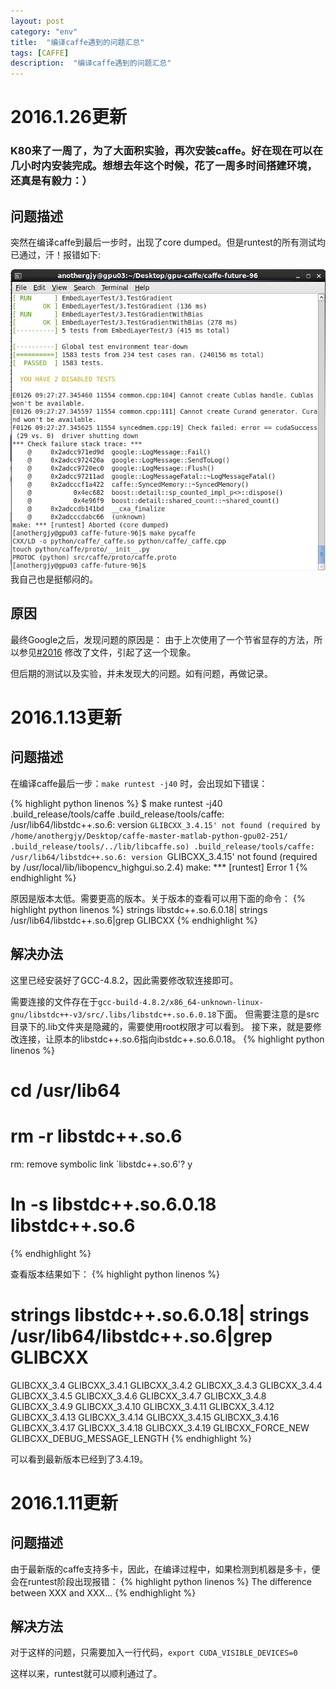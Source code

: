 ```yaml
---
layout: post
category: "env"
title:  "编译caffe遇到的问题汇总"
tags: [CAFFE]
description:  "编译caffe遇到的问题汇总"
---
```

# 2016.1.26更新

### K80来了一周了，为了大面积实验，再次安装caffe。好在现在可以在几小时内安装完成。想想去年这个时候，花了一周多时间搭建环境，还真是有毅力：）

## 问题描述

突然在编译caffe到最后一步时，出现了core dumped。但是runtest的所有测试均已通过，汗！报错如下:
<div align="center"><img src='../imgs/caffe_1.png' /></div>
我自己也是挺郁闷的。

## 原因

最终Google之后，发现问题的原因是：
由于上次使用了一个节省显存的方法，所以参见[#2016](https://github.com/BVLC/caffe/pull/2016) 修改了文件，引起了这一个现象。

但后期的测试以及实验，并未发现大的问题。如有问题，再做记录。



# 2016.1.13更新

## 问题描述

在编译caffe最后一步：```make runtest -j40``` 时，会出现如下错误：

{% highlight python linenos %}
$ make runtest -j40
.build_release/tools/caffe
.build_release/tools/caffe: /usr/lib64/libstdc++.so.6: version `GLIBCXX_3.4.15' not found (required by /home/anothergjy/Desktop/caffe-master-matlab-python-gpu02-251/
.build_release/tools/../lib/libcaffe.so)
.build_release/tools/caffe: /usr/lib64/libstdc++.so.6: version `GLIBCXX_3.4.15' not found (required by /usr/local/lib/libopencv_highgui.so.2.4)
make: *** [runtest] Error 1
{% endhighlight %}

原因是版本太低。需要更高的版本。关于版本的查看可以用下面的命令：
{% highlight python linenos %}
strings libstdc++.so.6.0.18| strings /usr/lib64/libstdc++.so.6|grep GLIBCXX
{% endhighlight %}
## 解决办法

这里已经安装好了GCC-4.8.2，因此需要修改软连接即可。

需要连接的文件存在于```gcc-build-4.8.2/x86_64-unknown-linux-gnu/libstdc++-v3/src/.libs/libstdc++.so.6.0.18```下面。
但需要注意的是src目录下的.lib文件夹是隐藏的，需要使用root权限才可以看到。
接下来，就是要修改连接，让原本的libstdc++.so.6指向ibstdc++.so.6.0.18。
{% highlight python linenos %}
# cd /usr/lib64
# rm -r libstdc++.so.6
rm: remove symbolic link `libstdc++.so.6'? y
# ln -s libstdc++.so.6.0.18 libstdc++.so.6
{% endhighlight %}

查看版本结果如下：
{% highlight python linenos %}
# strings libstdc++.so.6.0.18| strings /usr/lib64/libstdc++.so.6|grep GLIBCXX
GLIBCXX_3.4
GLIBCXX_3.4.1
GLIBCXX_3.4.2
GLIBCXX_3.4.3
GLIBCXX_3.4.4
GLIBCXX_3.4.5
GLIBCXX_3.4.6
GLIBCXX_3.4.7
GLIBCXX_3.4.8
GLIBCXX_3.4.9
GLIBCXX_3.4.10
GLIBCXX_3.4.11
GLIBCXX_3.4.12
GLIBCXX_3.4.13
GLIBCXX_3.4.14
GLIBCXX_3.4.15
GLIBCXX_3.4.16
GLIBCXX_3.4.17
GLIBCXX_3.4.18
GLIBCXX_3.4.19
GLIBCXX_FORCE_NEW
GLIBCXX_DEBUG_MESSAGE_LENGTH
{% endhighlight %}

可以看到最新版本已经到了3.4.19。

# 2016.1.11更新

## 问题描述

由于最新版的caffe支持多卡，因此，在编译过程中，如果检测到机器是多卡，便会在runtest阶段出现报错：
{% highlight python linenos %}
	The difference between XXX and XXX...
{% endhighlight %}

## 解决方法
对于这样的问题，只需要加入一行代码，```export CUDA_VISIBLE_DEVICES=0```

这样以来，runtest就可以顺利通过了。










